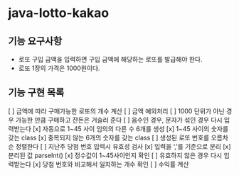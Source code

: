 # java-lotto-kakao

## 기능 요구사항

- 로또 구입 금액을 입력하면 구입 금액에 해당하는 로또를 발급해야 한다.
- 로또 1장의 가격은 1000원이다.

## 기능 구현 목록

[ ] 금액에 따라 구매가능한 로또의 개수 계산
[ ] 금액 예외처리
    [ ] 1000 단위가 아닌 경우 가능한 만큼 구매하고 잔돈은 거슬러 준다
    [ ] 음수인 경우, 문자가 섞인 경우 다시 입력받는다
[x] 자동으로 1~45 사이 임의의 다른 수 6개를 생성
    [x] 1~45 사이의 숫자를 갖는 class
    [x] 중복되지 않는 6개의 숫자를 갖는 class
[ ] 생성된 로또 번호를 오름차순 정렬한다
[ ] 지난주 당첨 번호 입력시 유효성 검사
    [x] 입력을 ‘,’를 기준으로 분리
    [x] 분리된 값 parseInt()
    [x] 정수값이 1~45사이인지 확인
    [ ] 유효하지 않은 경우 다시 입력받는다
[x] 당첨 번호와 비교해서 일치하는 개수 확인
[ ] 수익률 계산